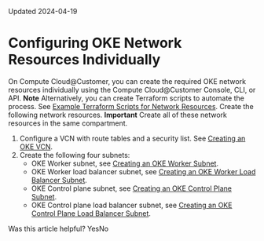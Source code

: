 Updated 2024-04-19
# Configuring OKE Network Resources Individually
On Compute Cloud@Customer, you can create the required OKE network resources individually using the Compute Cloud@Customer Console, CLI, or API.
**Note**
Alternatively, you can create Terraform scripts to automate the process. See [Example Terraform Scripts for Network Resources](https://docs.oracle.com/en-us/iaas/compute-cloud-at-customer/topics/oke/example-terraform-scripts-for-network-resources.htm#example-terraform-scripts-for-network-resources "On Compute Cloud@Customer, you can use Terraform scripts to automate the creation of OKE network resources.").
Create the following network resources.
**Important**
Create all of these network resources in the same compartment.
  1. Configure a VCN with route tables and a security list. See [Creating an OKE VCN](https://docs.oracle.com/en-us/iaas/compute-cloud-at-customer/topics/oke/creating-a-vcn-gateway-route-rule.htm#creating-a-vcn-gateway-route-rule "On Compute Cloud@Customer, to configure OKE, create a VCN, and a public route and a private route.").
  2. Create the following four subnets:
     * OKE Worker subnet, see [Creating an OKE Worker Subnet](https://docs.oracle.com/en-us/iaas/compute-cloud-at-customer/topics/oke/creating-a-worker-subnet.htm#creating-a-worker-subnet "On Compute Cloud@Customer, part of configuring OKE requires external and internal access security lists and a worker subnet.").
     * OKE Worker load balancer subnet, see [Creating an OKE Worker Load Balancer Subnet](https://docs.oracle.com/en-us/iaas/compute-cloud-at-customer/topics/oke/creating-a-worker-load-balancer-subnet.htm#creating-a-worker-load-balancer-subnet "On Compute Cloud@Customer, part of configuring OKE requires creating a security list and a worker load balancer subnet.").
     * OKE Control plane subnet, see [Creating an OKE Control Plane Subnet](https://docs.oracle.com/en-us/iaas/compute-cloud-at-customer/topics/oke/creating-a-control-plane-subnet.htm#creating-a-control-plane-subnet "On Compute Cloud@Customer, part of configuring OKE requires creating external and internal access security lists and a control plane subnet.").
     * OKE Control plane load balancer subnet, see [Creating an OKE Control Plane Load Balancer Subnet](https://docs.oracle.com/en-us/iaas/compute-cloud-at-customer/topics/oke/creating-a-control-plane-load-balancer-subnet.htm#creating-a-control-plane-load-balancer-subnet "On Compute Cloud@Customer, part of configuring OKE requires creating a control plane security list and a control plane load balancer subnet.").


Was this article helpful?
YesNo

